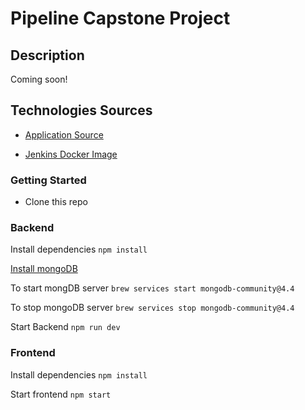 # Pipeline Capstone Project

## Description

Coming soon!

## Technologies Sources

- [Application Source](https://github.com/gothinkster/realworld)

- [Jenkins Docker Image](https://hub.docker.com/r/jenkinsci/blueocean)

### Getting Started

- Clone this repo

### Backend

Install dependencies `npm install`

[Install mongoDB](https://docs.mongodb.com/manual/tutorial/)

To start mongDB server `brew services start mongodb-community@4.4`

To stop mongoDB server `brew services stop mongodb-community@4.4`

Start Backend `npm run dev`

### Frontend

Install dependencies `npm install`

Start frontend `npm start`
